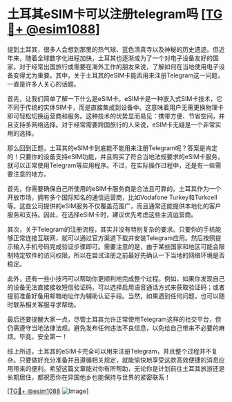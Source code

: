 # 土耳其eSIM卡可以注册telegram吗 [[TG💪+ @esim1088](https://t.me/s/esim1088)]

提到土耳其，很多人会想到那里的热气球、蓝色清真寺以及神秘的历史遗迹。但近年来，随着全球数字化进程加快，土耳其也逐渐成为了一个对电子设备友好的国家。对于经常出国旅行或需要在海外工作的朋友来说，了解如何在当地使用电子设备变得尤为重要。其中，关于土耳其的eSIM卡能否用来注册Telegram这一问题，一直是许多人关心的话题。

首先，让我们简单了解一下什么是eSIM卡。eSIM卡是一种嵌入式SIM卡技术，它不同于传统的实体SIM卡，而是直接集成到设备中。这意味着用户无需更换物理卡即可轻松切换运营商和服务。这种技术的优势显而易见：携带方便、节省空间，并且支持多网络选择。对于经常需要跨国旅行的人来说，eSIM卡无疑是一个非常实用的选择。

那么回到正题，土耳其的eSIM卡到底能不能用来注册Telegram呢？答案是肯定的！只要你的设备支持eSIM功能，并且购买了符合当地法规要求的eSIM卡服务，就可以正常使用Telegram等应用程序。不过，在实际操作过程中，还是有一些需要注意的地方。

首先，你需要确保自己所使用的eSIM卡服务商是合法且可靠的。土耳其作为一个开放市场，拥有多个国际知名的通信运营商，比如Vodafone Turkey和Turkcell等。这些公司提供的eSIM服务不仅覆盖范围广，而且通常还能提供本地化的客户服务和支持。因此，在选择eSIM卡时，建议优先考虑这些主流运营商。

其次，关于Telegram的注册流程，其实并没有特别复杂的要求。只要你的手机能够正常连接互联网，就可以通过官方渠道下载并安装Telegram应用。然后按照提示输入手机号码完成验证步骤即可。需要注意的是，由于某些国家和地区可能会限制特定软件的访问权限，所以在尝试注册之前最好先确认一下当地的网络环境是否稳定。

此外，还有一些小技巧可以帮助你更顺利地完成整个过程。例如，如果你发现自己的设备无法直接接收短信验证码，可以选择启用语音通话方式来获取验证码；或者提前准备好备用邮箱地址作为辅助认证手段。当然，如果遇到任何问题，也可以随时联系相关客服寻求帮助。

最后还要提醒大家一点，尽管土耳其允许正常使用Telegram这样的社交平台，但仍需遵守当地法律法规。避免发布任何违法不良信息，以免给自己带来不必要的麻烦。毕竟，安全第一！

综上所述，土耳其的eSIM卡完全可以用来注册Telegram，并且整个过程并不复杂。只要做好充分准备并且遵循相关规定，就能愉快地享受这款高效便捷的消息应用带来的便利。希望这篇文章能对你有所帮助，无论你是计划前往土耳其旅游还是长期居住，都祝愿你在异国他乡也能保持与世界的紧密联系！

[[TG💪+ @esim1088](https://t.me/s/esim1088) ![Image](https://i.postimg.cc/4NQfJmqS/Snipaste-2025-05-13-00-14-12.png)]